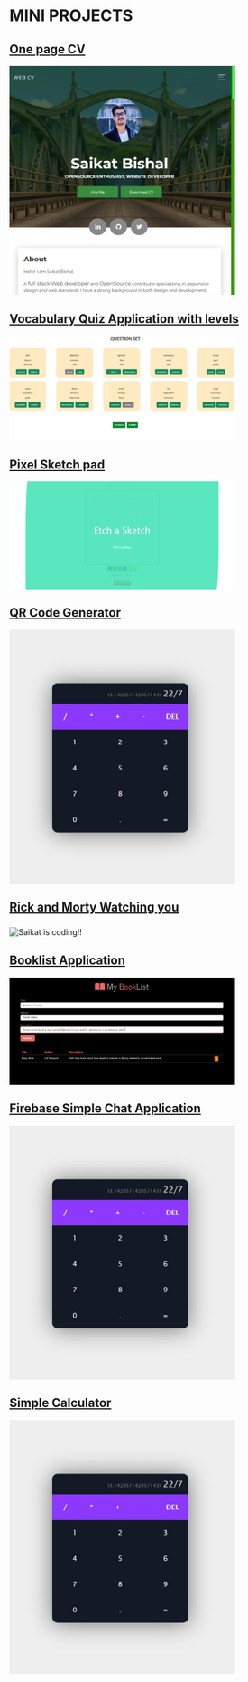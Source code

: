 # MINI PROJECTS


## [One page CV](https://developer-resume-livid.vercel.app/)
<img src = "b070e20e-ca9a-4d15-bd1c-a8c1aafe2433.jpg" width ="400px" alt ="Saikat is coding!!" align = "middle"></img>
</div>

## [Vocabulary Quiz Application with levels](https://visionary-bonbon-406fa0.netlify.app/)
<img src = "f2bbf8c6-6e10-49d5-bfb0-f3a3b74535ee.jpg" width ="400px" alt ="Saikat is coding!!" align = "middle"></img>
</div>

## [Pixel Sketch pad](https://sketch-it-up.vercel.app/)
<img src = "etch-a-sketch.gif" width ="400px" alt ="Saikat is coding!!" align = "middle"></img>
</div>

## [QR Code Generator](https://qrcodegenerator-jet.vercel.app/)
<img src = "39274efe-9ed0-4ea9-b254-c37f5cf24a4a.jpg" width ="400px" alt ="Saikat is coding!!" align = "middle"></img>
</div>

## [Rick and Morty Watching you](https://rick-morty-ruby.vercel.app/)
<img src = "https://github.com/saikatbishal/rick-morty/blob/rickety/images/rick-morty.gif" width ="400px" alt ="Saikat is coding!!" align = "middle"></img>
</div>

## [Booklist Application](https://personal-library-4bsb.vercel.app/)
<img src = "8f942576-658c-4918-891e-38a91b278eee.jpg" width ="400px" alt ="Saikat is coding!!" align = "middle"></img>
</div>

## [Firebase Simple Chat Application](https://darling-froyo-e19ec2.netlify.app/)
<img src = "39274efe-9ed0-4ea9-b254-c37f5cf24a4a.jpg" width ="400px" alt ="Saikat is coding!!" align = "middle"></img>
</div>

## [Simple Calculator](https://react-calculator-saikat.netlify.app/)
<img src = "39274efe-9ed0-4ea9-b254-c37f5cf24a4a.jpg" width ="400px" alt ="Saikat is coding!!" align = "middle"></img>
</div>
